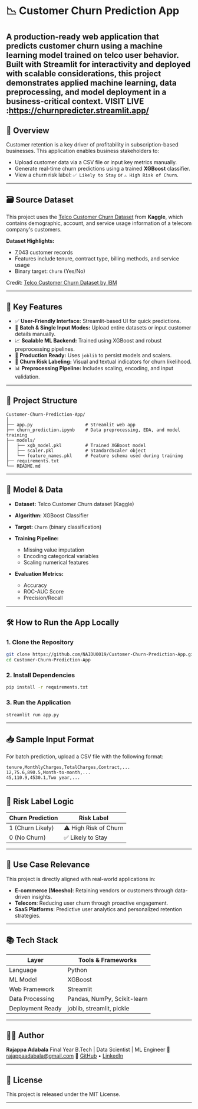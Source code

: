 

# 📉 Customer Churn Prediction App

A production-ready web application that predicts customer churn using a machine learning model trained on telco user behavior. Built with **Streamlit** for interactivity and deployed with scalable considerations, this project demonstrates applied machine learning, data preprocessing, and model deployment in a business-critical context.
VISIT LIVE :https://churnpredicter.streamlit.app/
---

## 🚀 Overview

Customer retention is a key driver of profitability in subscription-based businesses. This application enables business stakeholders to:

* Upload customer data via a CSV file or input key metrics manually.
* Generate real-time churn predictions using a trained **XGBoost** classifier.
* View a churn risk label: `✅ Likely to Stay` or `⚠️ High Risk of Churn`.

---

## 🗃️ Source Dataset

This project uses the [Telco Customer Churn Dataset](https://www.kaggle.com/datasets/blastchar/telco-customer-churn) from **Kaggle**, which contains demographic, account, and service usage information of a telecom company's customers.

**Dataset Highlights:**

* 7,043 customer records
* Features include tenure, contract type, billing methods, and service usage
* Binary target: `Churn` (Yes/No)

Credit: [Telco Customer Churn Dataset by IBM](https://www.kaggle.com/datasets/blastchar/telco-customer-churn)

---

## 🎯 Key Features

* ✅ **User-Friendly Interface:** Streamlit-based UI for quick predictions.
* 🔄 **Batch & Single Input Modes:** Upload entire datasets or input customer details manually.
* 📈 **Scalable ML Backend:** Trained using XGBoost and robust preprocessing pipelines.
* 🧪 **Production Ready:** Uses `joblib` to persist models and scalers.
* 🧠 **Churn Risk Labeling:** Visual and textual indicators for churn likelihood.
* 📊 **Preprocessing Pipeline:** Includes scaling, encoding, and input validation.

---

## 📂 Project Structure

```
Customer-Churn-Prediction-App/
│
├── app.py                    # Streamlit web app
├── churn_prediction.ipynb    # Data preprocessing, EDA, and model training
├── models/
│   ├── xgb_model.pkl         # Trained XGBoost model
│   ├── scaler.pkl            # StandardScaler object
│   └── feature_names.pkl     # Feature schema used during training
├── requirements.txt
└── README.md
```

---

## 🧪 Model & Data

* **Dataset:** Telco Customer Churn dataset (Kaggle)
* **Algorithm:** XGBoost Classifier
* **Target:** `Churn` (binary classification)
* **Training Pipeline:**

  * Missing value imputation
  * Encoding categorical variables
  * Scaling numerical features
* **Evaluation Metrics:**

  * Accuracy
  * ROC-AUC Score
  * Precision/Recall

---

## 🛠️ How to Run the App Locally

### 1. Clone the Repository

```bash
git clone https://github.com/NAIDU0019/Customer-Churn-Prediction-App.git
cd Customer-Churn-Prediction-App
```

### 2. Install Dependencies

```bash
pip install -r requirements.txt
```

### 3. Run the Application

```bash
streamlit run app.py
```

---

## 📥 Sample Input Format

For batch prediction, upload a CSV file with the following format:

```csv
tenure,MonthlyCharges,TotalCharges,Contract,...
12,75.6,890.5,Month-to-month,...
45,110.9,4530.1,Two year,...
```

---

## 🧠 Risk Label Logic

| Churn Prediction | Risk Label            |
| ---------------- | --------------------- |
| 1 (Churn Likely) | ⚠️ High Risk of Churn |
| 0 (No Churn)     | ✅ Likely to Stay      |

---

## 💼 Use Case Relevance

This project is directly aligned with real-world applications in:

* **E-commerce (Meesho)**: Retaining vendors or customers through data-driven insights.
* **Telecom**: Reducing user churn through proactive engagement.
* **SaaS Platforms**: Predictive user analytics and personalized retention strategies.

---

## 📚 Tech Stack

| Layer            | Tools & Frameworks          |
| ---------------- | --------------------------- |
| Language         | Python                      |
| ML Model         | XGBoost                     |
| Web Framework    | Streamlit                   |
| Data Processing  | Pandas, NumPy, Scikit-learn |
| Deployment Ready | joblib, streamlit, pickle   |

---

## 👨‍💻 Author

**Rajappa Adabala**
Final Year B.Tech | Data Scientist | ML Engineer
📧 [rajappaadabala@gmail.com](mailto:rajappaadabala@gmail.com)
🔗 [GitHub](https://github.com/NAIDU0019) • [LinkedIn](https://linkedin.com/in/rajappaadabala)

---

## 📌 License

This project is released under the MIT License.

---


